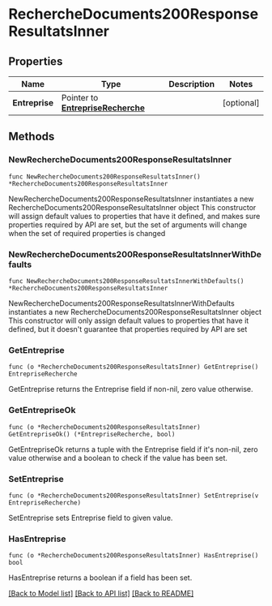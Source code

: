 # RechercheDocuments200ResponseResultatsInner

## Properties

Name | Type | Description | Notes
------------ | ------------- | ------------- | -------------
**Entreprise** | Pointer to [**EntrepriseRecherche**](EntrepriseRecherche.md) |  | [optional] 

## Methods

### NewRechercheDocuments200ResponseResultatsInner

`func NewRechercheDocuments200ResponseResultatsInner() *RechercheDocuments200ResponseResultatsInner`

NewRechercheDocuments200ResponseResultatsInner instantiates a new RechercheDocuments200ResponseResultatsInner object
This constructor will assign default values to properties that have it defined,
and makes sure properties required by API are set, but the set of arguments
will change when the set of required properties is changed

### NewRechercheDocuments200ResponseResultatsInnerWithDefaults

`func NewRechercheDocuments200ResponseResultatsInnerWithDefaults() *RechercheDocuments200ResponseResultatsInner`

NewRechercheDocuments200ResponseResultatsInnerWithDefaults instantiates a new RechercheDocuments200ResponseResultatsInner object
This constructor will only assign default values to properties that have it defined,
but it doesn't guarantee that properties required by API are set

### GetEntreprise

`func (o *RechercheDocuments200ResponseResultatsInner) GetEntreprise() EntrepriseRecherche`

GetEntreprise returns the Entreprise field if non-nil, zero value otherwise.

### GetEntrepriseOk

`func (o *RechercheDocuments200ResponseResultatsInner) GetEntrepriseOk() (*EntrepriseRecherche, bool)`

GetEntrepriseOk returns a tuple with the Entreprise field if it's non-nil, zero value otherwise
and a boolean to check if the value has been set.

### SetEntreprise

`func (o *RechercheDocuments200ResponseResultatsInner) SetEntreprise(v EntrepriseRecherche)`

SetEntreprise sets Entreprise field to given value.

### HasEntreprise

`func (o *RechercheDocuments200ResponseResultatsInner) HasEntreprise() bool`

HasEntreprise returns a boolean if a field has been set.


[[Back to Model list]](../README.md#documentation-for-models) [[Back to API list]](../README.md#documentation-for-api-endpoints) [[Back to README]](../README.md)


